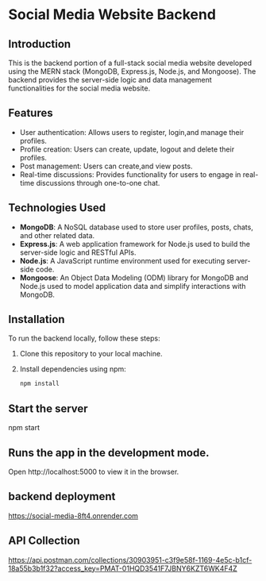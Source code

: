 # Social Media Website Backend

## Introduction

This is the backend portion of a full-stack social media website developed using the MERN stack (MongoDB, Express.js, Node.js, and Mongoose). The backend provides the server-side logic and data management functionalities for the social media website.

## Features

- User authentication: Allows users to register, login,and manage their profiles.
- Profile creation: Users can create, update, logout and delete their profiles.
- Post management: Users can create,and view posts.
- Real-time discussions: Provides functionality for users to engage in real-time discussions through one-to-one chat.

## Technologies Used

- **MongoDB**: A NoSQL database used to store user profiles, posts, chats, and other related data.
- **Express.js**: A web application framework for Node.js used to build the server-side logic and RESTful APIs.
- **Node.js**: A JavaScript runtime environment used for executing server-side code.
- **Mongoose**: An Object Data Modeling (ODM) library for MongoDB and Node.js used to model application data and simplify interactions with MongoDB.

## Installation

To run the backend locally, follow these steps:

1. Clone this repository to your local machine.
2. Install dependencies using npm:

   ```bash
   npm install


## Start the server
   npm start
   
## Runs the app in the development mode.
Open http://localhost:5000 to view it in the browser.

## backend deployment

https://social-media-8ft4.onrender.com

## API Collection

https://api.postman.com/collections/30903951-c3f9e58f-1169-4e5c-b1cf-18a55b3b1f32?access_key=PMAT-01HQD3541F7JBNY6KZT6WK4F4Z
